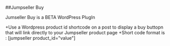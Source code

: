 ##Jumpseller Buy

Jumseller Buy is a BETA WordPress PlugIn

 +Use a  Wordpress product id shortcode on a post to display a buy buttopn that will link directly to your Jumpseller product page 
 +Short code format is : [jumpseller product_id="value"]

